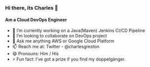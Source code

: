 ### Hi there, its Charles 👋

#### Am a Cloud DevOps Engineer
- 🔭 I’m currently working on a Java(Maven) Jenkins CI/CD Pipeline
- 👯 I’m looking to collaborate on DevOps project
- 💬 Ask me anything AWS or Google Cloud Platform
- 📫 Reach me at: Twitter - @charlesgreston
- 😄 Pronouns: Him / His
- ⚡ Fun fact: I've got a prize if you find my doppelgänger.

